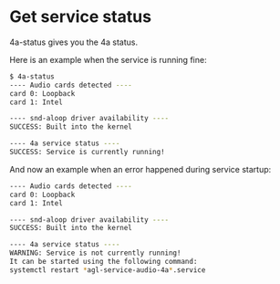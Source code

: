 # **Get service status**

4a-status gives you the 4a status.

Here is an example when the service is running fine:

```bash
$ 4a-status
---- Audio cards detected ----
card 0: Loopback
card 1: Intel

---- snd-aloop driver availability ----
SUCCESS: Built into the kernel

---- 4a service status ----
SUCCESS: Service is currently running!
```

And now an example when an error happened during service startup:

```bash
---- Audio cards detected ----
card 0: Loopback
card 1: Intel

---- snd-aloop driver availability ----
SUCCESS: Built into the kernel

---- 4a service status ----
WARNING: Service is not currently running!
It can be started using the following command:
systemctl restart *agl-service-audio-4a*.service

```